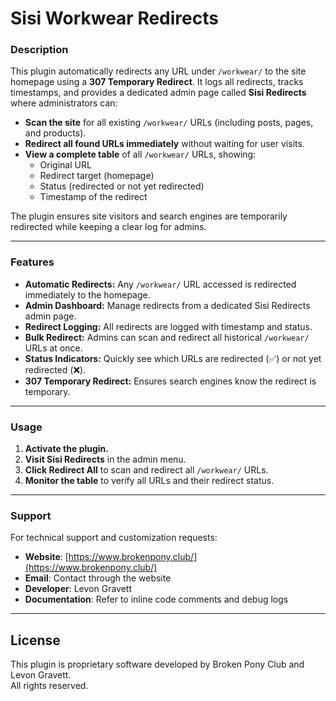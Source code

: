 # Sisi Workwear Redirects

### Description
This plugin automatically redirects any URL under `/workwear/` to the site homepage using a **307 Temporary Redirect**. It logs all redirects, tracks timestamps, and provides a dedicated admin page called **Sisi Redirects** where administrators can:

- **Scan the site** for all existing `/workwear/` URLs (including posts, pages, and products).
- **Redirect all found URLs immediately** without waiting for user visits.
- **View a complete table** of all `/workwear/` URLs, showing:
  - Original URL
  - Redirect target (homepage)
  - Status (redirected or not yet redirected)
  - Timestamp of the redirect

The plugin ensures site visitors and search engines are temporarily redirected while keeping a clear log for admins.

---

### Features

- **Automatic Redirects:** Any `/workwear/` URL accessed is redirected immediately to the homepage.
- **Admin Dashboard:** Manage redirects from a dedicated Sisi Redirects admin page.
- **Redirect Logging:** All redirects are logged with timestamp and status.
- **Bulk Redirect:** Admins can scan and redirect all historical `/workwear/` URLs at once.
- **Status Indicators:** Quickly see which URLs are redirected (✅) or not yet redirected (❌).
- **307 Temporary Redirect:** Ensures search engines know the redirect is temporary.

---

### Usage

1. **Activate the plugin.**
2. **Visit Sisi Redirects** in the admin menu.
3. **Click Redirect All** to scan and redirect all `/workwear/` URLs.
4. **Monitor the table** to verify all URLs and their redirect status.

---

### Support
For technical support and customization requests:
- **Website**: [https://www.brokenpony.club/](https://www.brokenpony.club/)
- **Email**: Contact through the website
- **Developer**: Levon Gravett
- **Documentation**: Refer to inline code comments and debug logs

---

## License

This plugin is proprietary software developed by Broken Pony Club and Levon Gravett.  
All rights reserved.

